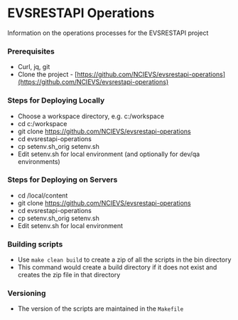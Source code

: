 # EVSRESTAPI Operations

Information on the operations processes for the EVSRESTAPI project

### Prerequisites

* Curl, jq, git
* Clone the project - [https://github.com/NCIEVS/evsrestapi-operations](https://github.com/NCIEVS/evsrestapi-operations)

### Steps for Deploying Locally

* Choose a workspace directory, e.g. c:/workspace
* cd c:/workspace
* git clone https://github.com/NCIEVS/evsrestapi-operations
* cd evsrestapi-operations
* cp setenv.sh_orig setenv.sh
* Edit setenv.sh for local environment (and optionally for dev/qa environments)

### Steps for Deploying on Servers

* cd /local/content
* git clone https://github.com/NCIEVS/evsrestapi-operations
* cd evsrestapi-operations
* cp setenv.sh_orig setenv.sh
* Edit setenv.sh for local environment

### Building scripts

* Use ```make clean build``` to create a zip of all the scripts in the bin directory
* This command would create a build directory if it does not exist and creates the zip file in that directory

### Versioning
* The version of the scripts are maintained in the ```Makefile```
